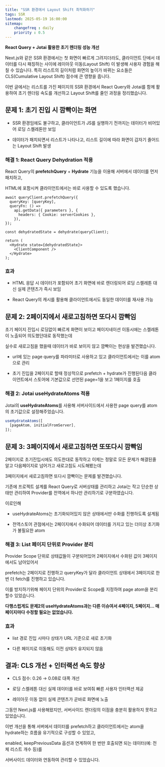 ```yaml
---
title: "SSR 환경에서 Layout Shift 최적화하기"
tags: SSR
lastmod: 2025-05-19 16:00:00
sitemap: 
    changefreq : daily
    priority : 0.5
---
```


**React Query + Jotai 활용한 초기 렌더링 성능 개선**

Next.js와 같은 SSR 환경에서는 첫 화면이 빠르게 그려지더라도, 클라이언트 단에서 데이터를 다시 패칭하는 사이에 레이아웃 이동(Layout Shift) 이 발생해 사용자 경험을 해칠 수 있습니다. 특히 리스트의 길이처럼 화면의 높이가 바뀌는 요소들은 CLS(Cumulative Layout Shift) 점수에 큰 영향을 줍니다.

이번 글에서는 리스트를 가진 페이지의 SSR 환경에서 React Query와 Jotai를 함께 활용하여 초기 렌더링 속도를 개선하고 Layout Shift를 줄인 과정을 정리했습니다.

## 문제 1: 초기 진입 시 깜빡이는 화면

- SSR 환경임에도 불구하고, 클라이언트가 JS를 실행하기 전까지는 데이터가 비어있어 로딩 스켈레톤만 보임

- 데이터가 패치되면서 리스트가 나타나고, 리스트 길이에 따라 화면이 갑자기 줄어드는 Layout Shift 발생

### 해결 1: React Query Dehydration 적용

React Query의 **prefetchQuery** + **Hydrate** 기능을 이용해 서버에서 데이터를 먼저 패치하고,

HTML에 포함시켜 클라이언트에서는 바로 사용할 수 있도록 했습니다.

```tsx
await queryClient.prefetchQuery({
  queryKey: [queryKey],
  queryFn: () =>
    api.getData({ parameters }, {
      headers: { Cookie: serverCookies },
    }),
});

const dehydratedState = dehydrate(queryClient);

return (
  <Hydrate state={dehydratedState}>
    <ClientComponent />
  </Hydrate>
);
```

### 효과

- HTML 응답 시 데이터가 포함되어 초기 화면에 바로 렌더링되어 로딩 스켈레톤 대신 실제 콘텐츠가 즉시 보임

- React Query의 캐시를 활용해 클라이언트에서도 동일한 데이터를 재사용 가능

## 문제 2: 2페이지에서 새로고침하면 또다시 깜빡임

초기 페이지 진입시 로딩없이 빠르게 화면이 보이고 페이지네이션 이동시에는 스켈레톤이 노출되어 의도했던대로 동작했는데

실수로 새로고침을 했을때 데이터가 바로 보이지 않고 깜빡이는 현상을 발견했습니다.

- url에 있는 page query를 파라미터로 사용하고 있고 클라이언트에서는 이를 atom으로 관리

- 초기 진입을 2페이지로 할때 정상적으로 prefetch + hydrate가 진행된다음 클라이언트에서 스토어에 기본값으로 선언된 page=1을 보고 1페이지를 호출

### 해결 2: Jotai useHydrateAtoms 적용

Jotai의 **useHydrateAtoms**를 사용해 서버사이드에서 사용한 page query를 atom의 초기값으로 설정해주었습니다.

```ts
useHydrateAtoms([
  [pageAtom, initialFromServer],
]);
```
## 문제 3: 3페이지에서 새로고침하면 또또다시 깜빡임

2페이지로 초기진입시에도 의도한대로 동작하고 이제는 정말로 모든 문제가 해결된줄 알고 다음페이지로 넘어가고 새로고침도 시도해봤는데

3페이지에서 새로고침하면 또다시 깜빡이는 문제를 발견했습니다.

기존에 프로젝트 설계를 React Query로 서버상태를 관리하고 Jotai는 작고 단순한 상태만 관리하여 Provider를 전역에서 하나만 관리하기로 구분하였습니다.

이로인해

- useHydrateAtoms는 초기화되어있지 않은 상태에서만 수화를 진행하도록 설계됨

- 전역스토어 관점에서는 2페이지에서 수화되어 데이터를 가지고 있는 더이상 초기화가 불필요한 atom

### 해결 3: List 페이지 단위로 Provider 분리

Provider Scope 단위로 상태값들이 구분되어있어 2페이지에서 수화된 값이 3페이지에서도 남아있어서 

prefetch는 2페이지로 진행하고 queryKey가 달라 클라이언트 상태에서 3페이지로 한번 더 fetch를 진행하고 있습니다.

이를 방지하기위해 페이지 단위의 Provider로 Scope를 지정하여 page atom을 분리할수 있었습니다.

**다행스럽게도 문제2의 useHydrateAtoms과는 다른 이슈여서 4페이지, 5페이지... 매 페이지마다 수정할 필요는 없었습니다.**

### 효과

- list 경로 진입 시마다 상태가 URL 기준으로 새로 초기화

- 다른 페이지로 이동해도 이전 상태가 유지되지 않음

## 결과: CLS 개선 + 인터랙션 속도 향상

- CLS 점수: 0.26 → 0.08로 대폭 개선

- 로딩 스켈레톤 대신 실제 데이터를 바로 보여줘 빠른 사용자 인터랙션 제공

- 레이아웃 이동 없이 실제 콘텐츠가 곧바로 화면에 노출

그동안 Next.js를 사용해왔지만, 서버사이드 렌더링의 이점을 충분히 활용하지 못하고 있었습니다.

이번 개선을 통해 서버에서 데이터를 prefetch하고 클라이언트에서는 atom을 hydrate하는 흐름을 유기적으로 구성할 수 있었고,

enabled, keepPreviousData 옵션과 연계하여 한 번만 호출되면 되는 데이터(예: 전체 리스트 개수 등)를

서버사이드 데이터와 연동하여 관리할 수 있었습니다.
